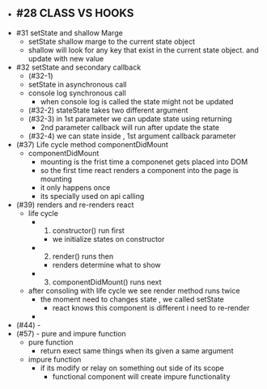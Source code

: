- #28 CLASS VS HOOKS
    - 
- #31 setState and shallow Marge
    - setState shallow marge to the current state object 
    - shallow will look for any key that exist in the current state object. and update with new value
- #32 setState and secondary callback
    - (#32-1)
    - setState in asynchronous call
    - console log synchronous call
        - when console log is called the state might not be updated
    - (#32-2) stateState takes two different argument
    - (#32-3) in 1st parameter we can update state using returning
        - 2nd parameter callback will run after update the state
    - (#32-4) we can state inside , 1st argument callback parameter
- (#37) Life cycle method componentDidMount
    - componentDidMount
        - mounting is the frist time a componenet gets placed into DOM
        - so the first time react renders a component into the page is mounting
        - it only happens once
        - its specially used on api calling
- (#39) renders and re-renders react
    - life cycle
        - 1. constructor() run first
            - we initialize states on constructor
        - 2. render() runs then
            - renders determine what to show
        - 3. componentDidMount() runs next
    - after consoling with life cycle we see render method runs twice
        - the moment need to changes state , we called setState
            - react knows this component is different i need to re-render
        -  
- (#44) - 
- (#57) - pure and impure function
    - pure function
        - return exect same things when its given a same argument
    - impure function
        -  if its modify or relay on something out side of its scope
            -  functional component will create impure functionality
